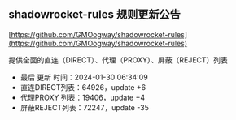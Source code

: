 ## shadowrocket-rules 规则更新公告

[https://github.com/GMOogway/shadowrocket-rules](https://github.com/GMOogway/shadowrocket-rules)

提供全面的直连（DIRECT）、代理（PROXY）、屏蔽（REJECT）列表
- 最后 更新 时间：2024-01-30 06:34:09
- 直连DIRECT列表：64926，update +6
- 代理PROXY 列表：19406，update +4
- 屏蔽REJECT列表：72247，update -35